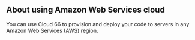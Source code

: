 


## About using Amazon Web Services cloud

You can use Cloud 66 to provision and deploy your code to servers in any Amazon Web Services (AWS) region. 

